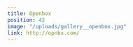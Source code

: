 ```yaml
---
title: Openbox
position: 42
image: "/uploads/gallery__openbox.jpg"
link: http://opnbx.com/
---
```


